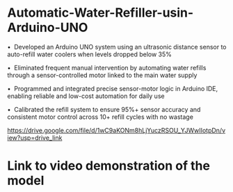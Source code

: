 # Automatic-Water-Refiller-usin-Arduino-UNO
•  Developed an Arduino UNO system using an ultrasonic distance sensor to auto-refill water coolers when levels dropped below 35%

•  Eliminated frequent manual intervention by automating water refills through a sensor-controlled motor linked to the main water supply

•  Programmed and integrated precise sensor-motor logic in Arduino IDE, enabling reliable and low-cost automation for daily use

•  Calibrated the refill system to ensure 95%+ sensor accuracy and consistent motor control across 10+ refill cycles with no wastage


https://drive.google.com/file/d/1wC9aKONm8hLjYuczRSOU_YJWwIIotpDn/view?usp=drive_link 
# Link to video demonstration of the model
